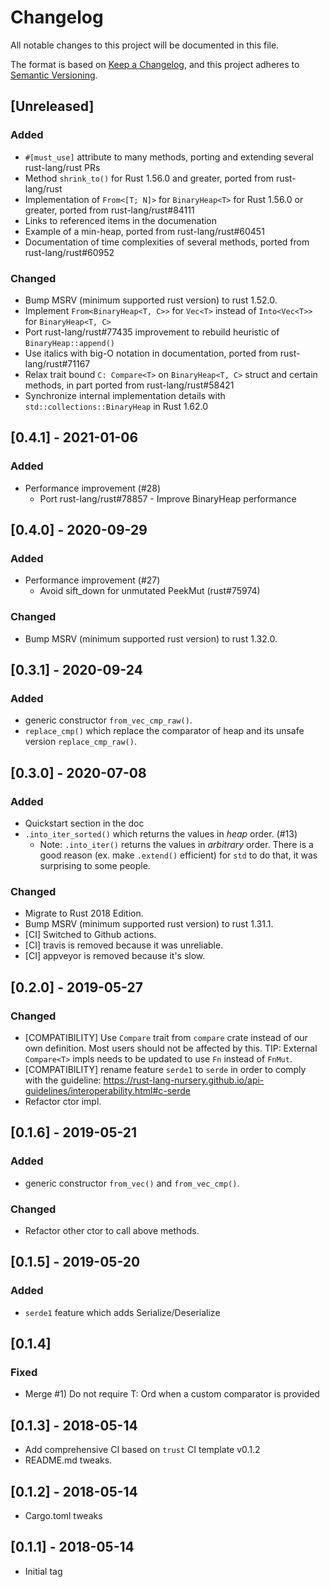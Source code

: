 # Changelog
All notable changes to this project will be documented in this file.

The format is based on [Keep a Changelog](https://keepachangelog.com/en/1.0.0/),
and this project adheres to [Semantic Versioning](https://semver.org/spec/v2.0.0.html).

## [Unreleased]

### Added

* `#[must_use]` attribute to many methods, porting and extending several
  rust-lang/rust PRs
* Method `shrink_to()` for Rust 1.56.0 and greater, ported from rust-lang/rust
* Implementation of `From<[T; N]>` for `BinaryHeap<T>` for Rust 1.56.0 or
  greater, ported from rust-lang/rust#84111
* Links to referenced items in the documenation
* Example of a min-heap, ported from rust-lang/rust#60451
* Documentation of time complexities of several methods, ported from
  rust-lang/rust#60952

### Changed

* Bump MSRV (minimum supported rust version) to rust 1.52.0.
* Implement `From<BinaryHeap<T, C>>` for `Vec<T>` instead of `Into<Vec<T>>` for
  `BinaryHeap<T, C>`
* Port rust-lang/rust#77435 improvement to rebuild heuristic of
  `BinaryHeap::append()`
* Use italics with big-O notation in documentation, ported from
  rust-lang/rust#71167
* Relax trait bound `C: Compare<T>` on `BinaryHeap<T, C>` struct and certain
  methods, in part ported from rust-lang/rust#58421
* Synchronize internal implementation details with
  `std::collections::BinaryHeap` in Rust 1.62.0

## [0.4.1] - 2021-01-06

### Added

* Performance improvement (#28)
  * Port rust-lang/rust#78857 - Improve BinaryHeap performance

## [0.4.0] - 2020-09-29

### Added

* Performance improvement (#27)
  * Avoid sift_down for unmutated PeekMut (rust#75974)

### Changed

* Bump MSRV (minimum supported rust version) to rust 1.32.0.

## [0.3.1] - 2020-09-24

### Added

* generic constructor `from_vec_cmp_raw()`.
* `replace_cmp()` which replace the comparator of heap and its unsafe version `replace_cmp_raw()`.

## [0.3.0] - 2020-07-08

### Added

* Quickstart section in the doc
* `.into_iter_sorted()` which returns the values in *heap* order. (#13)
  * Note: `.into_iter()` returns the values in *arbitrary* order. There is a good reason (ex. make `.extend()` efficient) for `std` to do that, it was surprising to some people.

### Changed

* Migrate to Rust 2018 Edition.
* Bump MSRV (minimum supported rust version) to rust 1.31.1.
* [CI] Switched to Github actions.
* [CI] travis is removed because it was unreliable.
* [CI] appveyor is removed because it's slow.

## [0.2.0] - 2019-05-27

### Changed

* [COMPATIBILITY] Use `Compare` trait from `compare` crate instead of our own definition.
Most users should not be affected by this. TIP: External `Compare<T>` impls needs to be updated to use `Fn` instead of `FnMut`.
* [COMPATIBILITY] rename feature `serde1` to `serde` in order to comply with the guideline: 
https://rust-lang-nursery.github.io/api-guidelines/interoperability.html#c-serde
* Refactor ctor impl.

## [0.1.6] - 2019-05-21

### Added
* generic constructor `from_vec()` and `from_vec_cmp()`.

### Changed
* Refactor other ctor to call above methods.

## [0.1.5] - 2019-05-20

### Added
* `serde1` feature which adds Serialize/Deserialize

## [0.1.4]

### Fixed
* Merge #1) Do not require T: Ord when a custom comparator is provided

## [0.1.3] - 2018-05-14

* Add comprehensive CI based on `trust` CI template v0.1.2
* README.md tweaks.

## [0.1.2] - 2018-05-14

* Cargo.toml tweaks

## [0.1.1] - 2018-05-14

* Initial tag
